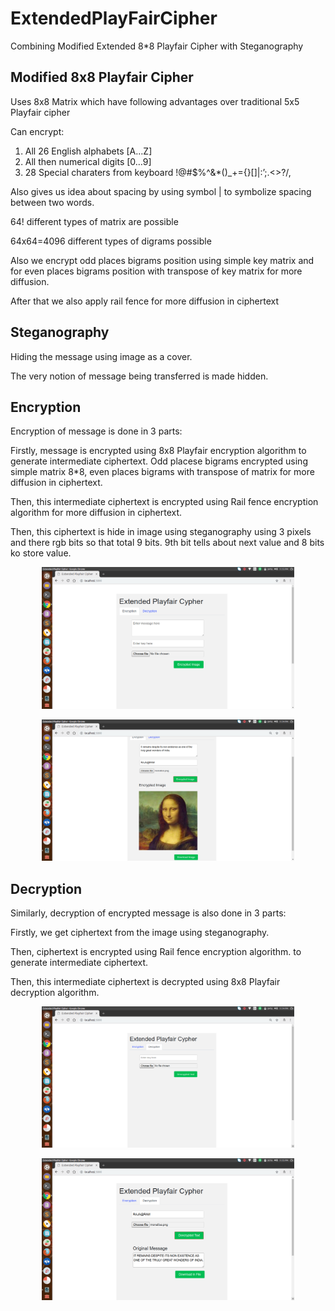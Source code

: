 # ExtendedPlayFairCipher
Combining Modified Extended 8*8 Playfair Cipher with Steganography

## Modified 8x8 Playfair Cipher

Uses 8x8 Matrix which have following advantages over
traditional 5x5 Playfair cipher

Can encrypt:
1. All 26 English alphabets [A…Z]
2. All then numerical digits [0…9]
3. 28 Special charaters from keyboard
!@#$%^&*()_+={}[]|\:’;.<>?/,

Also gives us idea about spacing by using symbol | to
symbolize spacing between two words.

64! different types of matrix are possible

64x64=4096 different types of digrams possible

Also we encrypt odd places bigrams position using simple key matrix and for even places bigrams position with transpose of key matrix for more diffusion.

After that we also apply rail fence for more diffusion in ciphertext

## Steganography 
Hiding the message using image as a cover.

The very notion of message being transferred is made
hidden.

## Encryption
Encryption of message is done in 3 parts:

Firstly, message is encrypted using 8x8 Playfair encryption
algorithm to generate intermediate ciphertext. Odd placese bigrams encrypted using simple matrix 8*8, even places bigrams with transpose of matrix for more diffusion in ciphertext.

Then, this intermediate ciphertext is encrypted using Rail
fence encryption algorithm for more diffusion in ciphertext.

Then, this ciphertext is hide in image using steganography using 3 pixels and there rgb bits so that total 9 bits. 9th bit tells about next value and 8 bits ko store value.
<p align="center">
<img src="images/1.png" width="80%">
</p>
<p align="center">
<img src="images/2.png" width="80%">
</p>

## Decryption
Similarly, decryption of encrypted message is also done in 3
parts:

Firstly, we get ciphertext from the image using steganography.

Then, ciphertext is encrypted using Rail fence encryption
algorithm. to generate intermediate ciphertext.

Then, this intermediate ciphertext is decrypted using 8x8
Playfair decryption algorithm.

<p align="center">
<img src="images/3.png" width="80%">
</p>
<p align="center">
<img src="images/4.png" width="80%">
</p>


